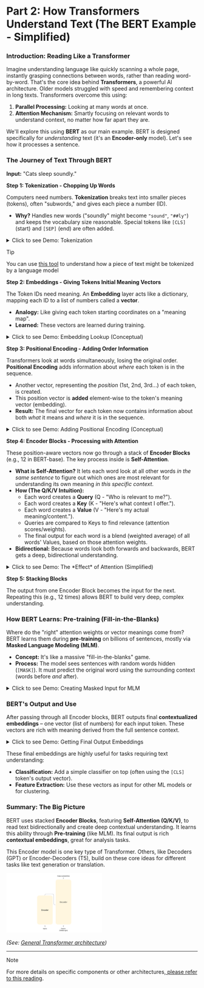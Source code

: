 # Part 2: How Transformers Understand Text (The BERT Example - Simplified)

### Introduction: Reading Like a Transformer

Imagine understanding language like quickly scanning a whole page, instantly grasping connections between words, rather than reading word-by-word. That's the core idea behind **Transformers**, a powerful AI architecture. Older models struggled with speed and remembering context in long texts. Transformers overcome this using:

1.  **Parallel Processing:** Looking at many words at once.
2.  **Attention Mechanism:** Smartly focusing on relevant words to understand context, no matter how far apart they are.

We'll explore this using **BERT** as our main example. BERT is designed specifically for *understanding* text (it's an **Encoder-only** model). Let's see how it processes a sentence.

### The Journey of Text Through BERT

**Input:** "Cats sleep soundly."

**Step 1: Tokenization - Chopping Up Words**

Computers need numbers. **Tokenization** breaks text into smaller pieces (tokens), often "subwords," and gives each piece a number (ID).

*   **Why?** Handles new words ("soundly" might become `"sound"`, `"##ly"`) and keeps the vocabulary size reasonable. Special tokens like `[CLS]` (start) and `[SEP]` (end) are often added.

<details>
<summary>Click to see Demo: Tokenization</summary>

```python
# Make sure transformers is installed: !pip install transformers
from transformers import AutoTokenizer

tokenizer = AutoTokenizer.from_pretrained('bert-base-uncased')
text = "Cats sleep soundly."

# See the subword pieces
tokens = tokenizer.tokenize(text) 
print(f"Text: '{text}'")
print(f"Tokens: {tokens}") 

# Get the numerical IDs (adds [CLS] and [SEP])
token_ids = tokenizer.encode(text) 
print(f"Token IDs: {token_ids}") 

# Example Output:
# Text: 'Cats sleep soundly.'
# Tokens: ['cats', 'sleep', 'sound', '##ly', '.']
# Token IDs: [101, 7851, 4431, 3910, 1026, 1012, 102] 
```

*   **Explanation:** The code uses a standard BERT tokenizer to split the text into tokens (like `'cats'`, `'sleep'`, `'sound'`, `'##ly'`, `'.'`) and then converts them into unique ID numbers. This is the first step.
</details>

> [!TIP]  
> You can use [this tool](https://platform.openai.com/tokenizer) to understand how a piece of text might be tokenized by a language model


**Step 2: Embeddings - Giving Tokens Initial Meaning Vectors**

The Token IDs need meaning. An **Embedding** layer acts like a dictionary, mapping each ID to a list of numbers called a **vector**.

*   **Analogy:** Like giving each token starting coordinates on a "meaning map".
*   **Learned:** These vectors are learned during training.

<details>
<summary>Click to see Demo: Embedding Lookup (Conceptual)</summary>

```python
import numpy as np

# Example: Imagine a vocab of 100 tokens, each gets a vector of size 8
vocab_size = 100 
embedding_dim = 8 
# In reality, this table is learned; here we use random numbers for illustration
embedding_table = np.random.rand(vocab_size, embedding_dim) 

# Our token IDs from Step 1 (let's use some example IDs within 0-99)
sample_ids = [10, 25, 3, 99] # Example IDs as a standard Python list

# Look up the vectors for each ID
# We use list comprehension to get the corresponding row for each ID
initial_embeddings = [embedding_table[id_] for id_ in sample_ids]

print(f"Sample Token IDs: {sample_ids}")
# Convert to numpy array just to show the shape easily
initial_embeddings_np = np.array(initial_embeddings)
print(f"Shape of Initial Embeddings: {initial_embeddings_np.shape}") # (Num tokens, Embedding dimension)

# To view the first embedding vector (list of numbers):
# print("First embedding vector:\n", initial_embeddings[0]) 
```

*   **Explanation:** We created a conceptual lookup table (`embedding_table`). We took our list of Token IDs and looked up the corresponding vector (list of numbers) for each ID. These vectors hold the initial "meaning".
</details>



**Step 3: Positional Encoding - Adding Order Information**

Transformers look at words simultaneously, losing the original order. **Positional Encoding** adds information about *where* each token is in the sequence.

*   Another vector, representing the *position* (1st, 2nd, 3rd...) of each token, is created.
*   This position vector is **added** element-wise to the token's meaning vector (embedding).
*   **Result:** The final vector for each token now contains information about both *what* it means and *where* it is in the sequence.

<details>
<summary>Click to see Demo: Adding Positional Encoding (Conceptual)</summary>

```python
import numpy as np

# Example embeddings: You can replace this with your actual initial embeddings
# For the demo, we're assuming there are 5 tokens, each with a 4-dimensional embedding
initial_embeddings = np.random.randn(5, 4)  # 5 tokens, each with a 4-dimensional embedding

# Convert the initial embeddings to a numpy array for easy manipulation
initial_embeddings_np = np.array(initial_embeddings) 
num_tokens = initial_embeddings_np.shape[0]  # Number of tokens (rows)
embedding_dim = initial_embeddings_np.shape[1]  # Embedding dimension (columns)

# Initialize an array to hold the positional vectors (same shape as initial embeddings)
position_vectors = np.zeros_like(initial_embeddings_np)  # Initialize array of zeros with the same shape

# Loop over each token (or position)
for i in range(num_tokens):
    # Generate sine and cosine positional encodings for each token's position (i)
    for j in range(embedding_dim // 2):  # Using embedding_dim//2 for even and odd index separation
        # Even indices (2*j): Apply sine function
        position_vectors[i, 2*j] = np.sin(i / (10**(2*j / embedding_dim)))  
        
        # Odd indices (2*j+1): Apply cosine function
        position_vectors[i, 2*j+1] = np.cos(i / (10**(2*j / embedding_dim)))  

# Add the positional vectors to the token embeddings element-wise
position_aware_embeddings_np = initial_embeddings_np + position_vectors

# Print the shape before and after adding the positional vectors
print(f"Shape before adding position: {initial_embeddings_np.shape}")
print(f"Shape after adding position: {position_aware_embeddings_np.shape}")

# Optionally print the first position-aware embedding to see the result
print("First Position-Aware Embedding Vector:\n", position_aware_embeddings_np[0])
```

*   **Explanation:** We created unique vectors based on position and simply added them to the meaning vectors. Now, each vector entering the main Transformer layers knows both the token's meaning *and* its position.
</details>



**Step 4: Encoder Blocks - Processing with Attention**

These position-aware vectors now go through a stack of **Encoder Blocks** (e.g., 12 in BERT-base). The key process inside is **Self-Attention**.

*   **What is Self-Attention?** It lets each word look at all other words *in the same sentence* to figure out which ones are most relevant for understanding its own meaning *in this specific context*.
*   **How (The Q/K/V Intuition):**
    *   Each word creates a **Query** (Q - "Who is relevant to me?").
    *   Each word creates a **Key** (K - "Here's what context I offer.").
    *   Each word creates a **Value** (V - "Here's my actual meaning/content.").
    *   Queries are compared to Keys to find relevance (attention scores/weights).
    *   The final output for each word is a blend (weighted average) of all words' Values, based on those attention weights.
*   **Bidirectional:** Because words look both forwards and backwards, BERT gets a deep, bidirectional understanding.

<details>
<summary>Click to see Demo: The *Effect* of Attention (Simplified)</summary>

```python
import numpy as np

# Imagine we have 3 position-aware vectors (Values) for 3 words.
# Each row is a word's vector.
Values = np.array([
    [1.0, 0.0], # Vector representing Word 1's content
    [0.0, 1.0], # Vector representing Word 2's content
    [0.5, 0.5]  # Vector representing Word 3's content
])

# Now, imagine Word 2 ("sleep" in "Cats sleep soundly") calculated attention weights.
# It decided how much attention to pay to Word 1, Word 2, and Word 3.
# These weights MUST sum to 1.0
attention_weights_for_word2 = np.array([0.3, 0.6, 0.1]) # Example weights

# Calculate the attention output *for Word 2* by blending the Values
# Output = weight1*Value1 + weight2*Value2 + weight3*Value3
# Using numpy broadcasting: weights[:, np.newaxis] * Values -> sum along axis 0
attention_output_for_word2 = np.sum(attention_weights_for_word2[:, np.newaxis] * Values, axis=0)

print(f"Example Values (Word 1, Word 2, Word 3):\n{Values}")
print(f"\nExample Attention Weights calculated *by Word 2*:\n{attention_weights_for_word2}")
print(f"\nAttention Output *for Word 2* (Blended Context):\n{attention_output_for_word2}") 
# Example Output: [0.35 0.65] 
```

*   **Explanation:** This demo skips the complex Q/K matching. It shows the *result* of attention: how pre-calculated relevance weights (here, `[0.3, 0.6, 0.1]` for Word 2) are used to create a new, context-blended vector (`[0.35, 0.65]`) for Word 2 by taking a weighted average of all the word's Value vectors. The model does this for *every* word. After attention, a standard **Feed-Forward Network** processes each resulting vector individually.
</details>



**Step 5: Stacking Blocks**

The output from one Encoder Block becomes the input for the next. Repeating this (e.g., 12 times) allows BERT to build very deep, complex understanding.

### How BERT Learns: Pre-training (Fill-in-the-Blanks)

Where do the "right" attention weights or vector meanings come from? BERT learns them during **pre-training** on billions of sentences, mostly via **Masked Language Modeling (MLM)**.

*   **Concept:** It's like a massive "fill-in-the-blanks" game.
*   **Process:** The model sees sentences with random words hidden (`[MASK]`). It must predict the original word using the surrounding context (words before *and* after).

<details>
<summary>Click to see Demo: Creating Masked Input for MLM</summary>

```python
from transformers import AutoTokenizer

tokenizer = AutoTokenizer.from_pretrained('bert-base-uncased')
text = "The cat sat on the [MASK]." # We manually masked 'mat'

# Get the token IDs for this masked input
masked_token_ids = tokenizer.encode(text)

print(f"Original Text (with mask): {text}")
print(f"Token IDs for Masked Input: {masked_token_ids}")

# Find the ID for the word 'mat'
mat_token_id = tokenizer.convert_tokens_to_ids('mat')
print(f"(BERT's goal in training would be to predict ID {mat_token_id} for the mask)") 
```

*   **Explanation:** This shows what the input for the MLM task looks like. By trying to predict the masked word millions of times, the model learns grammar, context, and how words relate, tuning its attention mechanism and embedding meanings. (BERT also used Next Sentence Prediction, but MLM is the core idea).
</details>



### BERT's Output and Use

After passing through all Encoder blocks, BERT outputs final **contextualized embeddings** – one vector (list of numbers) for each input token. These vectors are rich with meaning derived from the full sentence context.

<details>
<summary>Click to see Demo: Getting Final Output Embeddings</summary>

```python
from transformers import AutoTokenizer, AutoModel # Use AutoModel for base embeddings
import torch # Still need torch slightly for model loading/inference with transformers

# Use a smaller BERT-like model for faster loading/running if possible
# Or use 'bert-base-uncased'
model_name = 'bert-base-uncased' 
# model_name = 'prajjwal1/bert-mini' # Uncomment to try smaller model if installed

try:
    tokenizer = AutoTokenizer.from_pretrained(model_name)
    model = AutoModel.from_pretrained(model_name)
    print(f"Loaded model: {model_name}")
except Exception as e:
    print(f"Error loading {model_name}, try installing or check name: {e}")
    model = None

if model:
    text = "Cats sleep soundly."
    # Prepare input for the model using the tokenizer
    inputs = tokenizer(text, return_tensors='pt') # 'pt' returns PyTorch tensors

    # Get the final outputs from the model
    # torch.no_grad() avoids tracking computations, making it faster
    with torch.no_grad(): 
        outputs = model(**inputs)

    # Extract the final hidden states (the contextual embeddings)
    last_hidden_states = outputs.last_hidden_state 

    # Convert the output tensor to a numpy array for easier viewing without PyTorch details
    final_embeddings_np = last_hidden_states.cpu().numpy()

    print(f"\nInput text: '{text}'")
    print(f"Shape of Final Output Embeddings: {final_embeddings_np.shape}") 
    # Shape: (batch_size=1, num_tokens_in_sequence, embedding_dimension)
    # e.g., (1, 6, 768) for bert-base
    # print("Final embedding vector for the first token ([CLS]):\n", final_embeddings_np[0, 0, :]) # Uncomment to view a vector
```

*   **Explanation:** We passed our tokenized text through the BERT model. The output contains the final, context-rich vector for each input token. These are much more informative than the initial embeddings.
</details>



These final embeddings are highly useful for tasks requiring text understanding:
*   **Classification:** Add a simple classifier on top (often using the `[CLS]` token's output vector).
*   **Feature Extraction:** Use these vectors as input for other ML models or for clustering.

### Summary: The Big Picture

BERT uses stacked **Encoder Blocks**, featuring **Self-Attention (Q/K/V)**, to read text bidirectionally and create deep contextual understanding. It learns this ability through **Pre-training** (like MLM). Its final output is rich **contextual embeddings**, great for analysis tasks.

This Encoder model is one key type of Transformer. Others, like Decoders (GPT) or Encoder-Decoders (T5), build on these core ideas for different tasks like text generation or translation.

<img src="./img/transformer.svg" width="50%">

*(See: [ General Transformer architecture](https://huggingface.co/learn/llm-course/chapter1/4#general-transformer-architecture))*

---

> [!NOTE]  
> For more details on specific components or other architectures,[ please refer to this reading](./part2-detailed.md).